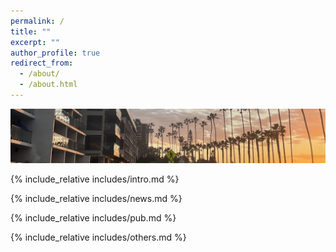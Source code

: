 ```yaml
---
permalink: /
title: ""
excerpt: ""
author_profile: true
redirect_from: 
  - /about/
  - /about.html
---
```


<img src="../images/head_lajolla.jpeg" alt="Head" class="faded-edge-image">
 
<span class='anchor' id='about-me'></span>
{% include_relative includes/intro.md %}

{% include_relative includes/news.md %}

{% include_relative includes/pub.md %}

{% include_relative includes/others.md %}
